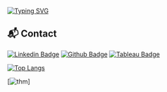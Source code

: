 [![Typing SVG](https://readme-typing-svg.demolab.com?font=Fira+Code&pause=1000&color=FFFFFF&repeat=true&width=435&lines=Dave+Roppo+%7C+InfoSec+Analyst)](https://git.io/typing-svg)
## 📬 Contact
[![Linkedin Badge](https://img.shields.io/badge/-LinkedIn-blue?style=flat-square&logo=Linkedin&logoColor=white&link=https://www.linkedin.com/in/david-roppo/)](https://www.linkedin.com/in/dave-roppo/)
[![Github Badge](http://img.shields.io/badge/-Github-black?style=flat-square&logo=github&link=https://github.com/DaveRoppo/)](https://github.com/DaveRoppo) 
[![Tableau Badge](http://img.shields.io/badge/-Tableau-orange?style=flat-square&logo=tableau&logoColor=white&link=https://public.tableau.com/profile/dave.roppo#!/)](https://public.tableau.com/profile/dave.roppo#!/)

[![Top Langs](https://github-readme-stats.vercel.app/api/top-langs/?username=DaveRoppo&layout=compact)](https://github.com/DaveRoppo/github-readme-stats)

[![thm](https://tryhackme.com/badge/1296500)]

